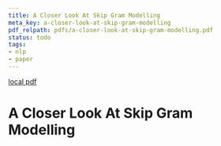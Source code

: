 ```yaml
---
title: A Closer Look At Skip Gram Modelling
meta_key: a-closer-look-at-skip-gram-modelling
pdf_relpath: pdfs/a-closer-look-at-skip-gram-modelling.pdf
status: todo
tags:
- nlp
- paper
---
```


[local pdf](../../../pdfs/a-closer-look-at-skip-gram-modelling.pdf)

# A Closer Look At Skip Gram Modelling
